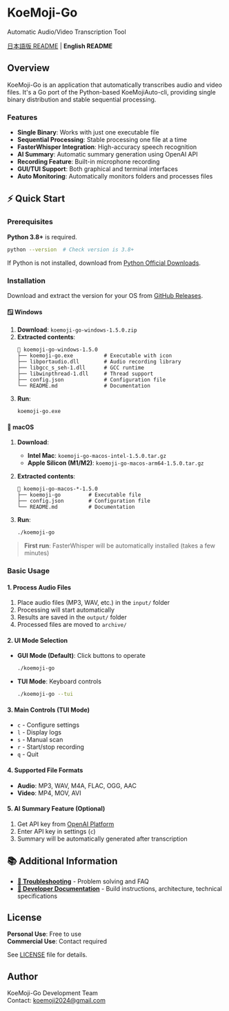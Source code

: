 # KoeMoji-Go

Automatic Audio/Video Transcription Tool

[日本語版 README](README.md) | **English README**

## Overview

KoeMoji-Go is an application that automatically transcribes audio and video files.
It's a Go port of the Python-based KoeMojiAuto-cli, providing single binary distribution and stable sequential processing.

### Features

- **Single Binary**: Works with just one executable file
- **Sequential Processing**: Stable processing one file at a time
- **FasterWhisper Integration**: High-accuracy speech recognition
- **AI Summary**: Automatic summary generation using OpenAI API
- **Recording Feature**: Built-in microphone recording
- **GUI/TUI Support**: Both graphical and terminal interfaces
- **Auto Monitoring**: Automatically monitors folders and processes files

## ⚡ Quick Start

### Prerequisites

**Python 3.8+** is required.
```bash
python --version  # Check version is 3.8+
```

If Python is not installed, download from [Python Official Downloads](https://www.python.org/downloads/).

### Installation

Download and extract the version for your OS from [GitHub Releases](https://github.com/infoHiroki/KoeMoji-Go/releases).

#### 🪟 Windows

1. **Download**: `koemoji-go-windows-1.5.0.zip`
2. **Extracted contents**:
   ```
   📁 koemoji-go-windows-1.5.0
   ├── koemoji-go.exe          # Executable with icon
   ├── libportaudio.dll        # Audio recording library
   ├── libgcc_s_seh-1.dll      # GCC runtime
   ├── libwinpthread-1.dll     # Thread support
   ├── config.json             # Configuration file
   └── README.md               # Documentation
   ```
3. **Run**:
   ```cmd
   koemoji-go.exe
   ```

#### 🍎 macOS

1. **Download**:
   - **Intel Mac**: `koemoji-go-macos-intel-1.5.0.tar.gz`
   - **Apple Silicon (M1/M2)**: `koemoji-go-macos-arm64-1.5.0.tar.gz`

2. **Extracted contents**:
   ```
   📁 koemoji-go-macos-*-1.5.0
   ├── koemoji-go         # Executable file
   ├── config.json        # Configuration file
   └── README.md          # Documentation
   ```

3. **Run**:
   ```bash
   ./koemoji-go
   ```

> **First run**: FasterWhisper will be automatically installed (takes a few minutes)

### Basic Usage

#### 1. Process Audio Files
1. Place audio files (MP3, WAV, etc.) in the `input/` folder
2. Processing will start automatically
3. Results are saved in the `output/` folder
4. Processed files are moved to `archive/`

#### 2. UI Mode Selection
- **GUI Mode (Default)**: Click buttons to operate
  ```bash
  ./koemoji-go
  ```
- **TUI Mode**: Keyboard controls
  ```bash
  ./koemoji-go --tui
  ```

#### 3. Main Controls (TUI Mode)
- `c` - Configure settings
- `l` - Display logs
- `s` - Manual scan
- `r` - Start/stop recording
- `q` - Quit

#### 4. Supported File Formats
- **Audio**: MP3, WAV, M4A, FLAC, OGG, AAC
- **Video**: MP4, MOV, AVI

#### 5. AI Summary Feature (Optional)
1. Get API key from [OpenAI Platform](https://platform.openai.com/)
2. Enter API key in settings (`c`)
3. Summary will be automatically generated after transcription

## 📚 Additional Information

- **[🔧 Troubleshooting](TROUBLESHOOTING.md)** - Problem solving and FAQ
- **[📖 Developer Documentation](docs/)** - Build instructions, architecture, technical specifications

## License

**Personal Use**: Free to use  
**Commercial Use**: Contact required

See [LICENSE](LICENSE) file for details.

## Author

KoeMoji-Go Development Team  
Contact: koemoji2024@gmail.com